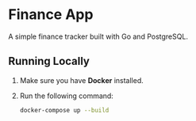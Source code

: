 # Finance App

A simple finance tracker built with Go and PostgreSQL.

## Running Locally

1. Make sure you have **Docker** installed.
2. Run the following command:

   ```bash
   docker-compose up --build

